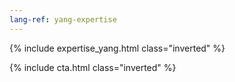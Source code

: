 ```yaml
---
lang-ref: yang-expertise
---
```

{% include expertise_yang.html class="inverted" %}

{% include cta.html class="inverted" %}